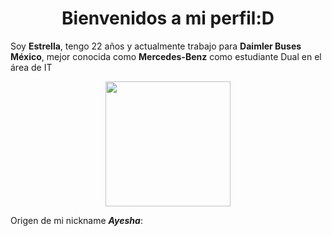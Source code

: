 <h1 align="center"> Bienvenidos a mi perfil:D</h1> 

Soy **Estrella**, tengo 22 años y actualmente trabajo para **Daimler Buses México**, mejor conocida como **Mercedes-Benz** como estudiante Dual en el área de IT
<p align="center">
  <img src="https://i.pinimg.com/736x/50/f3/fa/50f3fa5938bcbf53e2eaeb267171c3f0.jpg" width="200">
</p>

Origen de mi nickname **_Ayesha_**: 


